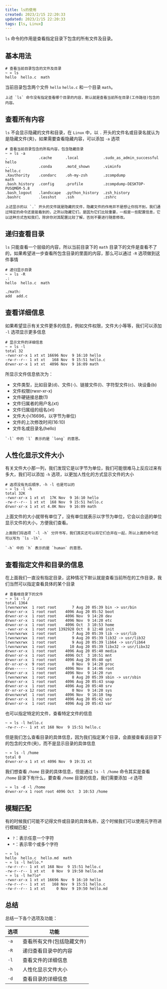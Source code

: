 ```yaml
---
title: ls的使用
created: 2023/2/15 22:20:33
updated: 2023/2/15 22:20:33
tags: [ls, Linux]
---
```


`ls` 命令的作用是查看指定目录下包含的所有文件及目录。

## 基本用法

```shell
# 查看当前目录包含的文件及目录
~ » ls
hello  hello.c  math
```

当前目录包含两个文件 `hello` `hello.c` 和一个目录 `math`。

``` info
上述 `ls` 命令没有指定查看哪个目录的内容，默认就是查看当前所在目录(工作路径)包含的内容。
```

## 查看所有内容

`ls` 不会显示隐藏的文件和目录，在 `Linux` 中，以 `.` 开头的文件名或目录名就认为是隐藏文件(夹)，如果需要查看隐藏内容，可以添加 `-a` 选项

```shell
# 查看当前目录包含的所有内容，包含隐藏目录
~ » ls -a
.              .cache      .local           .sudo_as_admin_successful       hello
..             .conda      .motd_shown      .viminfo                        hello.c
.Xauthority    .condarc    .oh-my-zsh       .zcompdump                      math
.bash_history  .config     .profile         .zcompdump-DESKTOP-PUSQM6M-5.8
.bash_logout   .landscape  .python_history  .zsh_history
.bashrc        .lesshst    .ssh             .zshrc
```

``` tip
上述显示的以 `.` 开头的文件就是隐藏的文件，隐藏文件的作用并不是想让你找不到，我们通过特定的命令还是能看到的，之所以隐藏它们，是因为它们比较重要，一般是一些配置信息，它以这种方式告知我们，除非你对其配置比较了解，否则不要进行随意修改。
```

## 递归查看目录

`ls` 只能查看一个层级的内容，所以当前目录下的 `math` 目录下的文件是查看不了的，如果希望进一步查看所包含目录的里面的内容，那么可以通过 `-R` 选项做到这件事情

```shell
# 递归显示目录
~ » ls -R
.:
hello  hello.c  math

./math:
add  add.c
```

## 查看详细信息

如果希望显示有关文件更多的信息，例如文件权限，文件大小等等，我们可以添加 `-l` 选项显示更多信息

```shell
# 显示文件的详细信息
~ » ls -l
total 32
-rwxr-xr-x 1 xt xt 16696 Nov  9 16:10 hello
-rw-r--r-- 1 xt xt   168 Nov  9 15:51 hello.c
drwxr-xr-x 1 xt xt  4096 Nov  9 16:09 math
```

所显示文件信息依次为：

- 文件类型，比如目录(d)、文件(-)、链接文件(l)、字符型文件(c)、块设备(b)
- 文件权限(rwxr-xr-x)
- 文件硬链接总数(1)
- 文件归属者的用户名(xt)
- 文件归属组的组名(xt)
- 文件大小(16696，以字节为单位)
- 文件的上次修改时间(16:10)
- 文件名或目录名(hello)

``` info
`-l` 中的 `l` 表示的是 `long` 的意思。
```

## 人性化显示文件大小

有关文件大小那一列，我们发现它是以字节为单位，我们可能很难马上反应过来有多大，我们可以添加 `-h` 选项，以更加人性化的方式显示文件的大小

```shell
# 选项没有先后顺序，-h -l 也是可以的
~ » ls -l -h
total 32K
-rwxr-xr-x 1 xt xt  17K Nov  9 16:10 hello
-rw-r--r-- 1 xt xt  168 Nov  9 15:51 hello.c
drwxr-xr-x 1 xt xt 4.0K Nov  9 16:09 math
```

上面文件的大小就带有单位了，没有单位就表示以字节为单位，它会以合适的单位显示文件的大小，方便我们查看。

``` tip
上面我们将选项 `-l -h` 分开书写，我们其实还可以将它们合并在一起，所以上面的命令还可以写为 `ls -lh`，
```

``` info
`-h` 中的 `h` 表示的是 `human` 的意思。
```


## 查看指定文件和目录的信息

在上面我们一直没有指定目录，这种情况下默认就是查看当前所在的工作目录，我们当然可以指定查看具体的某个目录

```shell
# 查看根目录下的文件
~ » ls -l /
total 1364
lrwxrwxrwx  1 root root       7 Aug 20 05:39 bin -> usr/bin
drwxr-xr-x  1 root root    4096 Aug 20 05:52 boot
drwxr-xr-x  1 root root    4096 Nov  9 14:20 dev
drwxr-xr-x  1 root root    4096 Nov  9 14:20 etc
drwxr-xr-x  1 root root    4096 Oct  3 10:53 home
-rwxr-xr-x  1 root root 1392928 Oct  8 12:48 init
lrwxrwxrwx  1 root root       7 Aug 20 05:39 lib -> usr/lib
lrwxrwxrwx  1 root root       9 Aug 20 05:39 lib32 -> usr/lib32
lrwxrwxrwx  1 root root       9 Aug 20 05:39 lib64 -> usr/lib64
lrwxrwxrwx  1 root root      10 Aug 20 05:39 libx32 -> usr/libx32
drwxr-xr-x  1 root root    4096 Aug 20 05:40 media
drwxr-xr-x  1 root root    4096 Oct  3 10:51 mnt
drwxr-xr-x  1 root root    4096 Aug 20 05:40 opt
dr-xr-xr-x  9 root root       0 Nov  9 14:20 proc
drwx------  1 root root    4096 Nov  8 14:46 root
drwxr-xr-x  1 root root    4096 Nov  9 14:20 run
lrwxrwxrwx  1 root root       8 Aug 20 05:39 sbin -> usr/sbin
drwxr-xr-x  1 root root    4096 Aug 20 05:43 snap
drwxr-xr-x  1 root root    4096 Aug 20 05:40 srv
dr-xr-xr-x 12 root root       0 Nov  9 14:20 sys
drwxrwxrwt  1 root root    4096 Nov  9 16:10 tmp
drwxr-xr-x  1 root root    4096 Aug 20 05:42 usr
drwxr-xr-x  1 root root    4096 Aug 20 05:43 var
```

也可以指定特定的文件，查看特定文件的信息

```shell
~ » ls -l hello.c
-rw-r--r-- 1 xt xt 168 Nov  9 15:51 hello.c
```

但是我们怎么查看目录的具体信息，因为我们指定某个目录，会直接查看该目录下的包含的文件(夹)，而不是显示目录的具体信息

```shell
~ » ls -l /home
total 0
drwxr-xr-x 1 xt xt 4096 Nov  9 19:31 xt
```

我们想查看 `/home` 目录的具体信息，但是通过 `ls -l /home` 命令其实是查看 `/home` 目录下有什么，要查看 `/home` 目录的信息，我们需要添加 `-d` 选项

```shell
~ » ls -d -l /home
drwxr-xr-x 1 root root 4096 Oct  3 10:53 /home
```

## 模糊匹配

有的时候我们可能不记得文件或目录的具体名称，这个时候我们可以使用元字符进行模糊匹配：

- `?`：表示任意一个字符
- `*`：表示零个或多个字符

```shell
~ » ls
hello  hello.c  hello.md  math
~ » ls -l hello.*
-rw-r--r-- 1 xt xt 168 Nov  9 15:51 hello.c
-rw-r--r-- 1 xt xt   0 Nov  9 19:50 hello.md
~ » ls -l he?lo*
-rwxr-xr-x 1 xt xt 16696 Nov  9 16:10 hello
-rw-r--r-- 1 xt xt   168 Nov  9 15:51 hello.c
-rw-r--r-- 1 xt xt     0 Nov  9 19:50 hello.md
```

## 总结

总结一下各个选项及功能：

| 选项 | 功能 |
| -- | -- |
| `-a` |  查看所有文件(包括隐藏文件) |
| `-R` | 递归查看目录中的内容 |
| `-l` | 查看文件的详细信息 |
| `-h` | 人性化显示文件大小 |
| `-d` | 查看目录的详细信息 |
